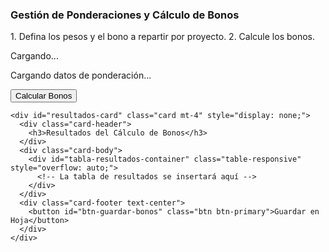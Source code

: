 <!DOCTYPE html>
<html>
<head>
  <base target="_top">
  <style><?!= include('styles.html'); ?></style>
  <style>
    /* Estilos adicionales específicos para esta página */
    .input-ponderacion, .bono-proyecto-input {
      width: 100px;
      text-align: center;
    }
    .table-responsive {
      max-height: 70vh;
      overflow: auto;
    }
    .btn-action-cell {
      min-width: 180px; /* Espacio para los 3 botones */
      text-align: center;
    }
    .table th {
      position: sticky;
      top: 0;
      z-index: 2;
    }
    .table td:first-child, .table th:first-child {
      position: sticky;
      left: 0;
      z-index: 1;
      background-color: #f8f9fa;
    }
    .bono-total-col {
        font-weight: bold;
        background-color: #e8f4f8;
    }
  </style>
</head>
<body>

  <div class="container-fluid mt-3">
    <div class="card">
      <div class="card-header">
        <h3>Gestión de Ponderaciones y Cálculo de Bonos</h3>
        <p class="card-subtitle text-muted">1. Defina los pesos y el bono a repartir por proyecto. 2. Calcule los bonos.</p>
      </div>
      <div class="card-body">
        <div id="ponderacion-messages"></div>
        <div id="ponderacion-table-container" class="table-responsive">
          <div class="text-center p-4">
            <div class="spinner-border text-primary" role="status">
              <span class="sr-only">Cargando...</span>
            </div>
            <p class="mt-2">Cargando datos de ponderación...</p>
          </div>
        </div>
      </div>
      <div class="card-footer text-center">
        <button id="btn-calcular-bonos" class="btn btn-success btn-lg">Calcular Bonos</button>
      </div>
    </div>

    <div id="resultados-card" class="card mt-4" style="display: none;">
      <div class="card-header">
        <h3>Resultados del Cálculo de Bonos</h3>
      </div>
      <div class="card-body">
        <div id="tabla-resultados-container" class="table-responsive" style="overflow: auto;">
          <!-- La tabla de resultados se insertará aquí -->
        </div>
      </div>
      <div class="card-footer text-center">
        <button id="btn-guardar-bonos" class="btn btn-primary">Guardar en Hoja</button>
      </div>
    </div>
  </div>

<script>
let datosPonderacionGlobal = null; // Almacenar datos para el cálculo
let datosTablaResultados = null; // Almacenar datos de la tabla de resultados para poder guardarlos

document.addEventListener("DOMContentLoaded", function() {
  cargarVistaPonderacion();
  
  document.getElementById('ponderacion-table-container').addEventListener('click', handlePonderacionTableClick);
  document.getElementById('btn-calcular-bonos').addEventListener('click', iniciarCalculoBonos);
  document.getElementById('resultados-card').addEventListener('click', handleResultadosCardClick);
});

function showPonderacionMessage(message, type, duration = 4000) {
  const container = document.getElementById('ponderacion-messages');
  if (container) {
    const alertType = type === 'success' ? 'alert-success' : (type === 'info' ? 'alert-info' : 'alert-danger');
    container.innerHTML = `<div class="alert ${alertType}" role="alert">${message}</div>`;
    if (type !== 'error') {
      setTimeout(() => { container.innerHTML = ''; }, duration);
    }
  }
}

function cargarVistaPonderacion() {
  showPonderacionMessage('Cargando datos de ponderación...', 'info', 10000);
  google.script.run
    .withSuccessHandler(renderPonderacionTabla)
    .withFailureHandler(error => {
      showPonderacionMessage(`Error al cargar datos: ${error.message}`, 'error');
      document.getElementById('ponderacion-table-container').innerHTML = '';
    })
    .obtenerDatosPonderacion();
}

function renderPonderacionTabla(data) {
  datosPonderacionGlobal = data; // Guardar datos globalmente
  const container = document.getElementById('ponderacion-table-container');
  
  if (data.error) {
    showPonderacionMessage(`Error: ${data.error}`, 'error');
    container.innerHTML = '';
    return;
  }
  if (!data.proyectos || data.proyectos.length === 0) {
    container.innerHTML = '<div class="alert alert-info">No se encontraron proyectos con registros de asistencia.</div>';
    return;
  }
  if (!data.colaboradores || data.colaboradores.length === 0) {
    container.innerHTML = '<div class="alert alert-info">No hay colaboradores activos para mostrar.</div>';
    return;
  }

  let tableHtml = '<table class="table table-bordered table-hover table-sm"><thead><tr><th>Proyecto</th>';
  data.colaboradores.forEach(c => {
    tableHtml += `<th>${c.nombre}</th>`;
  });
  tableHtml += '<th>Bono Proyecto ($)</th><th class="btn-action-cell">Acciones</th></tr></thead><tbody>';

  data.proyectos.forEach(p => {
    tableHtml += `<tr data-proyecto-nombre="${p.nombre}">`;
    tableHtml += `<td>${p.nombre}</td>`;
    data.colaboradores.forEach(c => {
      const valor = p.ponderaciones[c.id] || 0;
      tableHtml += `<td>
          <span class="valor-ponderacion">${valor}</span>
          <input type="number" class="form-control input-ponderacion" style="display:none;" value="${valor}" data-colab-id="${c.id}" min="0" max="100">
        </td>`;
    });
    tableHtml += `<td><input type="number" class="form-control bono-proyecto-input" placeholder="Ej: 200000" min="0"></td>`;
    tableHtml += `<td class="btn-action-cell">
        <button class="btn btn-sm btn-primary btn-edit-ponderacion">Editar</button>
        <button class="btn btn-sm btn-success btn-save-ponderacion" style="display:none;">Guardar</button>
        <button class="btn btn-sm btn-secondary btn-cancel-ponderacion" style="display:none;">Cancelar</button>
      </td>`;
    tableHtml += '</tr>';
  });

  tableHtml += '</tbody></table>';
  container.innerHTML = tableHtml;
  showPonderacionMessage('Datos cargados. Defina los pesos y bonos.', 'success');
}

function handlePonderacionTableClick(event) {
  const target = event.target;
  const row = target.closest('tr');
  if (!row) return;

  if (target.classList.contains('btn-edit-ponderacion')) togglePonderacionRow(row, true);
  else if (target.classList.contains('btn-save-ponderacion')) guardarFilaPonderacion(row);
  else if (target.classList.contains('btn-cancel-ponderacion')) togglePonderacionRow(row, false);
}

function togglePonderacionRow(row, isEditing) {
  const spans = row.querySelectorAll('.valor-ponderacion');
  const inputs = row.querySelectorAll('.input-ponderacion');
  const btnEdit = row.querySelector('.btn-edit-ponderacion');
  const btnSave = row.querySelector('.btn-save-ponderacion');
  const btnCancel = row.querySelector('.btn-cancel-ponderacion');

  if (isEditing) {
    spans.forEach((span, index) => {
      span.style.display = 'none';
      inputs[index].style.display = 'block';
      inputs[index].value = span.textContent;
    });
    btnEdit.style.display = 'none';
    btnSave.style.display = 'inline-block';
    btnCancel.style.display = 'inline-block';
  } else {
    spans.forEach(span => span.style.display = 'inline');
    inputs.forEach(input => input.style.display = 'none');
    btnEdit.style.display = 'inline-block';
    btnSave.style.display = 'none';
    btnCancel.style.display = 'none';
  }
}

function guardarFilaPonderacion(row) {
  const btnSave = row.querySelector('.btn-save-ponderacion');
  btnSave.disabled = true;
  btnSave.textContent = 'Guardando...';

  const nombreProyecto = row.dataset.proyectoNombre;
  const ponderaciones = {};
  row.querySelectorAll('.input-ponderacion').forEach(input => {
    ponderaciones[input.dataset.colabId] = parseInt(input.value, 10) || 0;
  });

  google.script.run
    .withSuccessHandler(response => {
      btnSave.disabled = false;
      btnSave.textContent = 'Guardar';
      if (response.success) {
        showPonderacionMessage(`Ponderaciones para '${nombreProyecto}' guardadas.`, 'success');
        row.querySelectorAll('.input-ponderacion').forEach(input => {
          input.closest('td').querySelector('.valor-ponderacion').textContent = input.value;
        });
        togglePonderacionRow(row, false);
      } else {
        showPonderacionMessage(response.message, 'error');
      }
    })
    .withFailureHandler(error => {
      btnSave.disabled = false;
      btnSave.textContent = 'Guardar';
      showPonderacionMessage(`Error al guardar: ${error.message}`, 'error');
    })
    .guardarPonderacionFila({ nombreProyecto, ponderaciones });
}

// --- LÓGICA DE CÁLCULO DE BONOS ---

function iniciarCalculoBonos() {
  showPonderacionMessage('Iniciando cálculo... Obteniendo días trabajados.', 'info', 10000);
  document.getElementById('btn-calcular-bonos').disabled = true;

  google.script.run
    .withSuccessHandler(diasTrabajados => {
        if (diasTrabajados.error) {
            showPonderacionMessage(`Error al obtener días trabajados: ${diasTrabajados.error}`, 'error');
            document.getElementById('btn-calcular-bonos').disabled = false;
            return;
        }
        calcularYRenderizarBonos(diasTrabajados);
    })
    .withFailureHandler(err => {
        showPonderacionMessage(`Error al llamar al backend: ${err.message}`, 'error');
        document.getElementById('btn-calcular-bonos').disabled = false;
    })
    .obtenerDiasTrabajadosBonos();
}

function calcularYRenderizarBonos(diasTrabajados) {
    showPonderacionMessage('Calculando bonos...', 'info', 10000);

    const pesosAsignados = datosPonderacionGlobal.proyectos;
    const bonosPorProyecto = {};
    document.querySelectorAll('#ponderacion-table-container tbody tr').forEach(row => {
        const nombreProyecto = row.dataset.proyectoNombre;
        const bonoInput = row.querySelector('.bono-proyecto-input');
        bonosPorProyecto[nombreProyecto] = parseFloat(bonoInput.value) || 0;
    });

    const colaboradores = datosPonderacionGlobal.colaboradores; // Ya están ordenados alfabéticamente
    const proyectos = pesosAsignados.map(p => p.nombre);
    const matrizBonos = {}; // { [nombreProyecto]: { [colabId]: bono } }

    proyectos.forEach(nombreProyecto => {
        matrizBonos[nombreProyecto] = {};
        const bonoFijo = bonosPorProyecto[nombreProyecto] || 0;
        const proyectoData = pesosAsignados.find(p => p.nombre === nombreProyecto);

        if (bonoFijo === 0 || !proyectoData) return; // Si no hay bono o datos del proyecto, saltar.

        let totalPuntosProyecto = 0;
        const puntosPonderados = {};

        colaboradores.forEach(colab => {
            const dias = (diasTrabajados[nombreProyecto] && diasTrabajados[nombreProyecto][colab.id]) ? diasTrabajados[nombreProyecto][colab.id] : 0;
            const peso = proyectoData.ponderaciones[colab.id] || 0;
            const puntos = dias * peso;
            puntosPonderados[colab.id] = puntos;
            totalPuntosProyecto += puntos;
        });

        if (totalPuntosProyecto > 0) {
            colaboradores.forEach(colab => {
                const bono = (puntosPonderados[colab.id] / totalPuntosProyecto) * bonoFijo;
                matrizBonos[nombreProyecto][colab.id] = bono;
            });
        }
    });

    renderResultadosTabla(matrizBonos, proyectos, colaboradores);
    document.getElementById('btn-calcular-bonos').disabled = false;
    showPonderacionMessage('Cálculo de bonos completado.', 'success');
}

function renderResultadosTabla(matrizBonos, proyectos, colaboradores) {
    const container = document.getElementById('tabla-resultados-container');
    document.getElementById('resultados-card').style.display = 'block';

    const totalesColaborador = new Array(colaboradores.length).fill(0);
    let granTotal = 0;

    let tableHtml = '<table class="table table-striped table-hover table-sm"><thead><tr><th>Proyecto</th>';
    colaboradores.forEach(c => {
        tableHtml += `<th>${c.nombre}</th>`;
    });
    tableHtml += '<th class="bono-total-col">Total Proyecto</th></tr></thead><tbody>';

    proyectos.forEach(p => {
        let totalProyecto = 0;
        tableHtml += `<tr><td><strong>${p}</strong></td>`;
        colaboradores.forEach((c, index) => {
            const bono = (matrizBonos[p] && matrizBonos[p][c.id]) ? matrizBonos[p][c.id] : 0;
            tableHtml += `<td>${bono.toFixed(2)}</td>`;
            totalProyecto += bono;
            totalesColaborador[index] += bono;
        });
        granTotal += totalProyecto;
        tableHtml += `<td class="bono-total-col">${totalProyecto.toFixed(2)}</td>`;
        tableHtml += '</tr>';
    });

    tableHtml += '</tbody><tfoot><tr class="table-secondary"><td><strong>Total Colaborador</strong></td>';
    totalesColaborador.forEach(total => {
        tableHtml += `<td><strong>${total.toFixed(2)}</strong></td>`;
    });
    tableHtml += `<td class="bono-total-col"><strong>${granTotal.toFixed(2)}</strong></td>`;
    tableHtml += '</tr></tfoot></table>';
    
    // Guardar datos para la exportación
    const headerRow = ['Proyecto', ...colaboradores.map(c => c.nombre), 'Total Proyecto'];
    const dataRows = proyectos.map(p => {
        const row = [p];
        let totalProyecto = 0;
        colaboradores.forEach(c => {
            const bono = (matrizBonos[p] && matrizBonos[p][c.id]) ? matrizBonos[p][c.id] : 0;
            row.push(bono.toFixed(2));
            totalProyecto += bono;
        });
        row.push(totalProyecto.toFixed(2));
        return row;
    });
    const footerRow = ['Total Colaborador', ...totalesColaborador.map(t => t.toFixed(2)), granTotal.toFixed(2)];
    datosTablaResultados = [headerRow, ...dataRows, footerRow];

    container.innerHTML = tableHtml;
}

function handleResultadosCardClick(event) {
    if (event.target.id === 'btn-guardar-bonos') {
        guardarBonosEnHoja();
    }
}

function guardarBonosEnHoja() {
    if (!datosTablaResultados) {
        showPonderacionMessage('No hay datos de resultados para guardar.', 'error');
        return;
    }
    const btn = document.getElementById('btn-guardar-bonos');
    btn.disabled = true;
    btn.textContent = 'Guardando...';

    showPonderacionMessage('Guardando resultados en la hoja de cálculo...', 'info', 10000);

    google.script.run
        .withSuccessHandler(response => {
            if (response.success) {
                showPonderacionMessage(response.message, 'success');
            } else {
                showPonderacionMessage(response.message, 'error');
            }
            btn.disabled = false;
            btn.textContent = 'Guardar en Hoja';
        })
        .withFailureHandler(error => {
            showPonderacionMessage(`Error al guardar: ${error.message}`, 'error');
            btn.disabled = false;
            btn.textContent = 'Guardar en Hoja';
        })
        .guardarBonosAPagar(datosTablaResultados);
}

</script>

</body>
</html>
